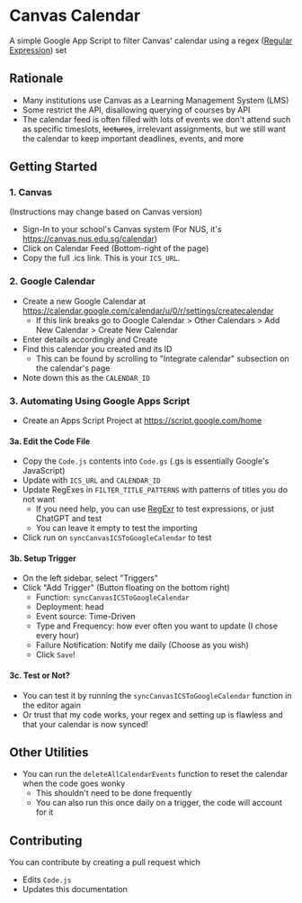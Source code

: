 # Canvas Calendar
A simple Google App Script to filter Canvas' calendar using a regex ([Regular Expression](https://regexr.com/)) set

## Rationale
- Many institutions use Canvas as a Learning Management System (LMS)
- Some restrict the API, disallowing querying of courses by API
- The calendar feed is often filled with lots of events we don't attend such as specific timeslots, ~~lectures~~, irrelevant assignments, but we still want the calendar to keep important deadlines, events, and more

## Getting Started

### 1. Canvas
(Instructions may change based on Canvas version)
- Sign-In to your school's Canvas system (For NUS, it's https://canvas.nus.edu.sg/calendar)
- Click on Calendar Feed (Bottom-right of the page)
- Copy the full .ics link. This is your `ICS_URL`.

### 2. Google Calendar
- Create a new Google Calendar at https://calendar.google.com/calendar/u/0/r/settings/createcalendar
    - If this link breaks go to Google Calendar > Other Calendars > Add New Calendar > Create New Calendar
- Enter details accordingly and Create
- Find this calendar you created and its ID
    - This can be found by scrolling to "Integrate calendar" subsection on the calendar's page
- Note down this as the `CALENDAR_ID`


### 3. Automating Using Google Apps Script
- Create an Apps Script Project at https://script.google.com/home

#### 3a. Edit the Code File
- Copy the `Code.js` contents into `Code.gs` (.gs is essentially Google's JavaScript)
- Update with `ICS_URL` and `CALENDAR_ID`
- Update RegExes in `FILTER_TITLE_PATTERNS` with patterns of titles you do not want
    - If you need help, you can use [RegExr](https://regexr.com/) to test expressions, or just ChatGPT and test 
    - You can leave it empty to test the importing
- Click run on `syncCanvasICSToGoogleCalendar` to test

#### 3b. Setup Trigger
- On the left sidebar, select "Triggers"
- Click "Add Trigger" (Button floating on the bottom right)
  - Function: `syncCanvasICSToGoogleCalendar`
  - Deployment: head
  - Event source: Time-Driven
  - Type and Frequency: how ever often you want to update (I chose every hour)
  - Failure Notification: Notify me daily (Choose as you wish)
  - Click `Save`!

#### 3c. Test or Not?
- You can test it by running the `syncCanvasICSToGoogleCalendar` function in the editor again
- Or trust that my code works, your regex and setting up is flawless and that your calendar is now synced!

## Other Utilities
- You can run the `deleteAllCalendarEvents` function to reset the calendar when the code goes wonky 
    - This shouldn't need to be done frequently
    - You can also run this once daily on a trigger, the code will account for it

## Contributing
You can contribute by creating a pull request which
- Edits `Code.js`
- Updates this documentation